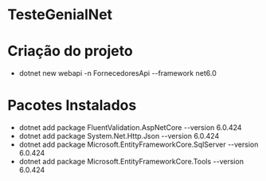 # TesteGenialNet
# Criação do projeto
- dotnet new webapi -n FornecedoresApi --framework net6.0

# Pacotes Instalados
- dotnet add package FluentValidation.AspNetCore --version 6.0.424
- dotnet add package System.Net.Http.Json --version 6.0.424
- dotnet add package Microsoft.EntityFrameworkCore.SqlServer --version 6.0.424
- dotnet add package Microsoft.EntityFrameworkCore.Tools --version 6.0.424